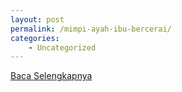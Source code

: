 ```yaml
---
layout: post
permalink: /mimpi-ayah-ibu-bercerai/
categories:
    - Uncategorized
---
```


[Baca Selengkapnya](/05)